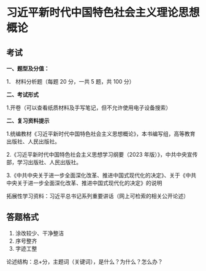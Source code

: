 # 习近平新时代中国特色社会主义理论思想概论

## 考试

**一、题型及分值：**

1． 材料分析题（每题 20 分，一共 5 题，共 100 分）

**二、考试形式**

1.开卷（可以查看纸质材料及手写笔记，但不允许使用电子设备搜索）

**二、复习资料提示**

1.统编教材《习近平新时代中国特色社会主义思想概论》，本书编写组，高等教育出版社、人民出版社。

2.《习近平新时代中国特色社会主义思想学习纲要（2023 年版）》，中共中央宣传部，学习出版社、人民出版社。

3.《中共中央关于进一步全面深化改革、推进中国式现代化的决定》、关于《中共中央关于进一步全面深化改革、推进中国式现代化的决定》的说明

拓展性学习资料：习近平总书记系列重要讲话（网上可检索的相关公开论述）

## 答题格式

1. 涂改较少、干净整洁
2. 序号整齐
3. 字迹工整

论述结构：总+分，主题词（关键词），是什么？为什么？怎么办？

